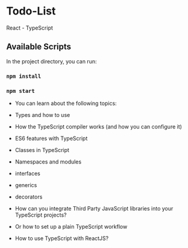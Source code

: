 # Todo-List
React - TypeScript

## Available Scripts
  In the project directory, you can run:
 ### `npm install`
 ### `npm start`

 * You can learn about the following topics:

 * Types and how to use

 * How the TypeScript compiler works (and how you can configure it)

 * ES6 features with TypeScript

 * Classes in TypeScript

 * Namespaces and modules

 * interfaces

 * generics

 * decorators

 * How can you integrate Third Party JavaScript libraries into your TypeScript projects?

 * Or how to set up a plain TypeScript workflow

 * How to use TypeScript with ReactJS?

